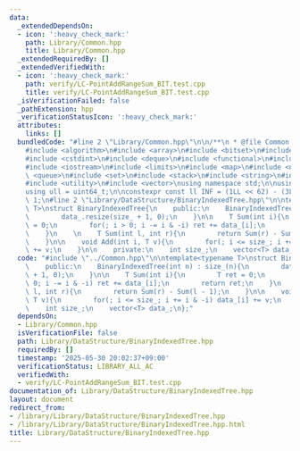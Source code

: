 ```yaml
---
data:
  _extendedDependsOn:
  - icon: ':heavy_check_mark:'
    path: Library/Common.hpp
    title: Library/Common.hpp
  _extendedRequiredBy: []
  _extendedVerifiedWith:
  - icon: ':heavy_check_mark:'
    path: verify/LC-PointAddRangeSum_BIT.test.cpp
    title: verify/LC-PointAddRangeSum_BIT.test.cpp
  _isVerificationFailed: false
  _pathExtension: hpp
  _verificationStatusIcon: ':heavy_check_mark:'
  attributes:
    links: []
  bundledCode: "#line 2 \"Library/Common.hpp\"\n\n/**\n * @file Common.hpp\n */\n\n\
    #include <algorithm>\n#include <array>\n#include <bitset>\n#include <cassert>\n\
    #include <cstdint>\n#include <deque>\n#include <functional>\n#include <iomanip>\n\
    #include <iostream>\n#include <limits>\n#include <map>\n#include <numeric>\n#include\
    \ <queue>\n#include <set>\n#include <stack>\n#include <string>\n#include <tuple>\n\
    #include <utility>\n#include <vector>\nusing namespace std;\n\nusing ll = int64_t;\n\
    using ull = uint64_t;\n\nconstexpr const ll INF = (1LL << 62) - (3LL << 30) -\
    \ 1;\n#line 2 \"Library/DataStructure/BinaryIndexedTree.hpp\"\n\ntemplate<typename\
    \ T>\nstruct BinaryIndexedTree{\n    public:\n    BinaryIndexedTree(int n) : size_(n){\n\
    \        data_.resize(size_ + 1, 0);\n    }\n\n    T Sum(int i){\n        T ret\
    \ = 0;\n        for(; i > 0; i -= i & -i) ret += data_[i];\n        return ret;\n\
    \    }\n    \n    T Sum(int l, int r){\n        return Sum(r) - Sum(l - 1);\n\
    \    }\n\n    void Add(int i, T v){\n        for(; i <= size_; i += i & -i) data_[i]\
    \ += v;\n    }\n\n    private:\n    int size_;\n    vector<T> data_;\n};\n"
  code: "#include \"../Common.hpp\"\n\ntemplate<typename T>\nstruct BinaryIndexedTree{\n\
    \    public:\n    BinaryIndexedTree(int n) : size_(n){\n        data_.resize(size_\
    \ + 1, 0);\n    }\n\n    T Sum(int i){\n        T ret = 0;\n        for(; i >\
    \ 0; i -= i & -i) ret += data_[i];\n        return ret;\n    }\n    \n    T Sum(int\
    \ l, int r){\n        return Sum(r) - Sum(l - 1);\n    }\n\n    void Add(int i,\
    \ T v){\n        for(; i <= size_; i += i & -i) data_[i] += v;\n    }\n\n    private:\n\
    \    int size_;\n    vector<T> data_;\n};"
  dependsOn:
  - Library/Common.hpp
  isVerificationFile: false
  path: Library/DataStructure/BinaryIndexedTree.hpp
  requiredBy: []
  timestamp: '2025-05-30 20:02:37+09:00'
  verificationStatus: LIBRARY_ALL_AC
  verifiedWith:
  - verify/LC-PointAddRangeSum_BIT.test.cpp
documentation_of: Library/DataStructure/BinaryIndexedTree.hpp
layout: document
redirect_from:
- /library/Library/DataStructure/BinaryIndexedTree.hpp
- /library/Library/DataStructure/BinaryIndexedTree.hpp.html
title: Library/DataStructure/BinaryIndexedTree.hpp
---
```

